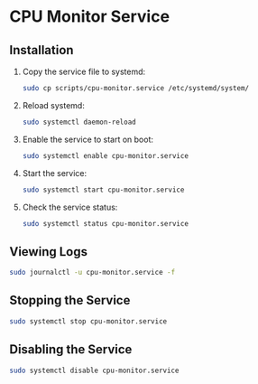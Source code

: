 # CPU Monitor Service

## Installation

1. Copy the service file to systemd:
   ```bash
   sudo cp scripts/cpu-monitor.service /etc/systemd/system/
   ```

2. Reload systemd:
   ```bash
   sudo systemctl daemon-reload
   ```

3. Enable the service to start on boot:
   ```bash
   sudo systemctl enable cpu-monitor.service
   ```

4. Start the service:
   ```bash
   sudo systemctl start cpu-monitor.service
   ```

5. Check the service status:
   ```bash
   sudo systemctl status cpu-monitor.service
   ```

## Viewing Logs

```bash
sudo journalctl -u cpu-monitor.service -f
```

## Stopping the Service

```bash
sudo systemctl stop cpu-monitor.service
```

## Disabling the Service

```bash
sudo systemctl disable cpu-monitor.service
```
